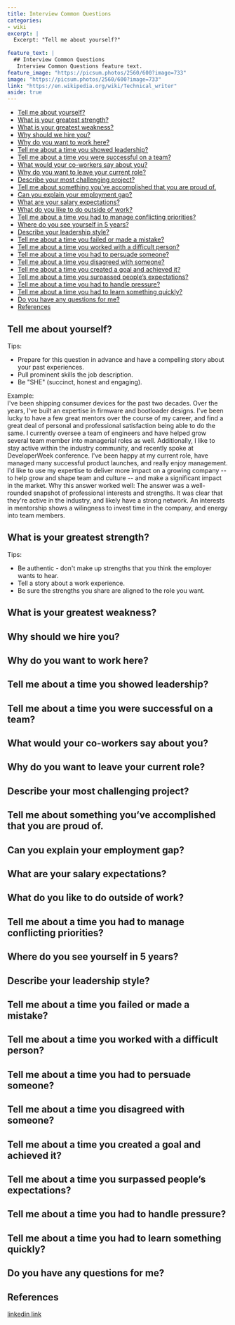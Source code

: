 ```yaml
---
title: Interview Common Questions
categories:
- wiki
excerpt: |
  Excerpt: "Tell me about yourself?"
  
feature_text: |
  ## Interview Common Questions
   Interview Common Questions feature text.
feature_image: "https://picsum.photos/2560/600?image=733"
image: "https://picsum.photos/2560/600?image=733"
link: "https://en.wikipedia.org/wiki/Technical_writer"
aside: true
---
```


- [Tell me about yourself?](#tell-me-about-yourself)
- [What is your greatest strength?](#what-is-your-greatest-strength)
- [What is your greatest weakness?](#what-is-your-greatest-weakness)
- [Why should we hire you?](#why-should-we-hire-you)
- [Why do you want to work here?](#why-do-you-want-to-work-here)
- [Tell me about a time you showed leadership?](#tell-me-about-a-time-you-showed-leadership)
- [Tell me about a time you were successful on a team?](#tell-me-about-a-time-you-were-successful-on-a-team)
- [What would your co-workers say about you?](#what-would-your-co-workers-say-about-you)
- [Why do you want to leave your current role?](#why-do-you-want-to-leave-your-current-role)
- [Describe your most challenging project?](#describe-your-most-challenging-project)
- [Tell me about something you’ve accomplished that you are proud of.](#tell-me-about-something-youve-accomplished-that-you-are-proud-of)
- [Can you explain your employment gap?](#can-you-explain-your-employment-gap)
- [What are your salary expectations?](#what-are-your-salary-expectations)
- [What do you like to do outside of work?](#what-do-you-like-to-do-outside-of-work)
- [Tell me about a time you had to manage conflicting priorities?](#tell-me-about-a-time-you-had-to-manage-conflicting-priorities)
- [Where do you see yourself in 5 years?](#where-do-you-see-yourself-in-5-years)
- [Describe your leadership style?](#describe-your-leadership-style)
- [Tell me about a time you failed or made a mistake?](#tell-me-about-a-time-you-failed-or-made-a-mistake)
- [Tell me about a time you worked with a difficult person?](#tell-me-about-a-time-you-worked-with-a-difficult-person)
- [Tell me about a time you had to persuade someone?](#tell-me-about-a-time-you-had-to-persuade-someone)
- [Tell me about a time you disagreed with someone?](#tell-me-about-a-time-you-disagreed-with-someone)
- [Tell me about a time you created a goal and achieved it?](#tell-me-about-a-time-you-created-a-goal-and-achieved-it)
- [Tell me about a time you surpassed people’s expectations?](#tell-me-about-a-time-you-surpassed-peoples-expectations)
- [Tell me about a time you had to handle pressure?](#tell-me-about-a-time-you-had-to-handle-pressure)
- [Tell me about a time you had to learn something quickly?](#tell-me-about-a-time-you-had-to-learn-something-quickly)
- [Do you have any questions for me?](#do-you-have-any-questions-for-me)
- [References](#references)

## Tell me about yourself?

Tips:  

- Prepare for this question in advance and have a compelling story about your past experiences.
- Pull prominent skills the job description.
- Be "SHE" (succinct, honest and engaging).

Example:  
I've been shipping consumer devices for the past two decades. Over the years, I've built an expertise in firmware and bootloader designs. I've been lucky to have a few great mentors over the course of my career, and find a great deal of personal and professional satisfaction being able to do the same. I currently oversee a team of engineers and have helped grow several team member into managerial roles as well. Additionally, I like to stay active within the industry community, and recently spoke at DeveloperWeek conference. I've been happy at my current role, have managed many successful product launches, and really enjoy management. I'd like to use my expertise to deliver more impact on a growing company -- to help grow and shape team and culture -- and make a significant impact in the market. Why this answer worked well: The answer was a well-rounded snapshot of professional interests and strengths. It was clear that they're active in the industry, and likely have a strong network. An interests in mentorship shows a wilingness to invest time in the company, and energy into team members.

## What is your greatest strength?

Tips:

- Be authentic - don't make up strengths that you think the employer wants to hear.
- Tell a story about a work experience.
- Be sure the strengths you share are aligned to the role you want.

## What is your greatest weakness?

## Why should we hire you?

## Why do you want to work here?

## Tell me about a time you showed leadership?

## Tell me about a time you were successful on a team?

## What would your co-workers say about you?

## Why do you want to leave your current role?

## Describe your most challenging project?

## Tell me about something you’ve accomplished that you are proud of.

## Can you explain your employment gap?

## What are your salary expectations?

## What do you like to do outside of work?

## Tell me about a time you had to manage conflicting priorities?

## Where do you see yourself in 5 years?

## Describe your leadership style?

## Tell me about a time you failed or made a mistake?

## Tell me about a time you worked with a difficult person?

## Tell me about a time you had to persuade someone?

## Tell me about a time you disagreed with someone?

## Tell me about a time you created a goal and achieved it?

## Tell me about a time you surpassed people’s expectations?

## Tell me about a time you had to handle pressure?

## Tell me about a time you had to learn something quickly?

## Do you have any questions for me?

## References

[linkedin link](https://www.linkedin.com/interview-prep/assessments/urn:li:fsd_assessment:(1,a)/question/urn:li:fsd_assessmentQuestion:(10011,aq11)/)
